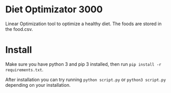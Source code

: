 # Diet Optimizator 3000

Linear Optimization tool to optimize a healthy diet. The foods are stored in the food.csv.

# Install

Make sure you have python 3 and pip 3 installed, then run `pip install -r requirements.txt`.

After installation you can try running `python script.py` or `python3 script.py` depending on your installation.